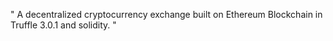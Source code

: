 "
A decentralized cryptocurrency exchange built on Ethereum Blockchain in Truffle 3.0.1 and solidity.
"
